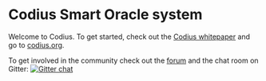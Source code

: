 # Codius Smart Oracle system

Welcome to Codius. To get started, check out the [Codius whitepaper](https://github.com/codius/codius/wiki/Smart-Oracles:-A-Simple,-Powerful-Approach-to-Smart-Contracts) and go to [codius.org](http://codius.org).

To get involved in the community check out the [forum](https://groups.google.com/forum/#!forum/codius) and the chat room on Gitter: [![Gitter chat](https://badges.gitter.im/codius/codius-chat.png)](https://gitter.im/codius/codius-chat)
